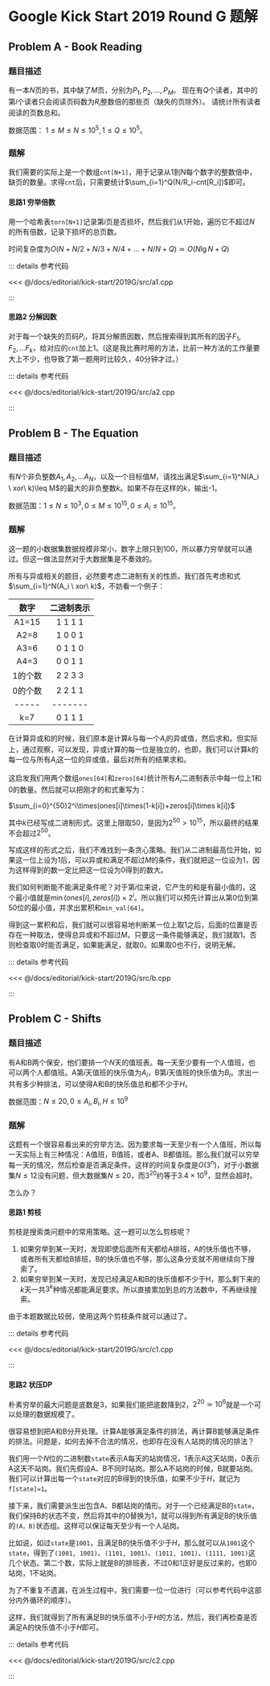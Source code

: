 # Google Kick Start 2019 Round G 题解

## Problem A - Book Reading

### 题目描述

有一本$N$页的书，其中缺了$M$页，分别为$P_1, P_2, ..., P_M$。
现在有$Q$个读者，其中的第$i$个读者只会阅读页码数为$R_i$整数倍的那些页（缺失的页除外）。
请统计所有读者阅读的页数总和。

数据范围：
$1\leq M\leq N\leq 10^5, 1\leq Q\leq 10^5$。

### 题解

我们需要的实际上是一个数组`cnt[N+1]`，用于记录从1到N每个数字的整数倍中，缺页的数量。求得`cnt`后，只需要统计$\sum_{i=1}^Q(N/R_i-cnt[R_i])$即可。

#### 思路1 穷举倍数

用一个哈希表`torn[N+1]`记录第$i$页是否损坏，然后我们从1开始，遍历它不超过$N$的所有倍数，记录下损坏的总页数。

时间复杂度为$O(N+N/2+N/3+N/4+...+N/N+Q)\simeq O(N\lg N+Q)$

::: details 参考代码

<<< @/docs/editorial/kick-start/2019G/src/a1.cpp

:::

#### 思路2 分解因数

对于每一个缺失的页码$P_i$，将其分解质因数，然后搜索得到其所有的因子$F_1,F_2,...F_k$，给对应的`cnt`加上1。(这是我比赛时用的方法，比前一种方法的工作量要大上不少，也导致了第一题用时比较久，40分钟才过。）

::: details 参考代码

<<< @/docs/editorial/kick-start/2019G/src/a2.cpp

:::

## Problem B - The Equation

### 题目描述

有$N$个非负整数$A_1,A_2,...A_N$，以及一个目标值$M$，请找出满足$\sum_{i=1}^N(A_i \ xor\ k)\leq M$的最大的非负整数$k$。如果不存在这样的$k$，输出-1。

数据范围：$1\leq N\leq 10^3,0\leq M\leq 10^{15},0\leq A_i\leq10^{15}$。

### 题解

这一题的小数据集数据规模非常小，数字上限只到100，所以暴力穷举就可以通过。但这一做法显然对于大数据集是不奏效的。

所有与异或相关的题目，必然要考虑二进制有关的性质。我们首先考虑和式$\sum_{i=1}^N(A_i \ xor\ k)$，不妨看一个例子：

|  数字   | 二进制表示 |
| :-----: | :--------: |
|  A1=15  |  1 1 1 1   |
|  A2=8   |  1 0 0 1   |
|  A3=6   |  0 1 1 0   |
|  A4=3   |  0 0 1 1   |
| 1的个数 |  2 2 3 3   |
| 0的个数 |  2 2 1 1   |
|  -----  |  -------   |
|   k=7   |  0 1 1 1   |

在计算异或和的时候，我们原本是计算$k$与每一个$A_i$的异或值，然后求和。但实际上，通过观察，可以发现，异或计算的每一位是独立的，也即，我们可以计算$k$的每一位与所有$A_i$这一位的异或值，最后对所有的结果求和。

这启发我们用两个数组`ones[64]`和`zeros[64]`统计所有$A_i$二进制表示中每一位上1和0的数量。然后就可以把刚才的和式重写为：

$\sum_{i=0}^{50}2^i\times(ones[i]\times(1-k[i])+zeros[i]\times k[i])$

其中$k$已经写成二进制形式。这里上限取50，是因为$2^{50}>10^{15}$，所以最终的结果不会超过$2^{50}$。

写成这样的形式之后，我们不难找到一条贪心策略。我们从二进制最高位开始，如果这一位上设为1后，可以异或和满足不超过$M$的条件，我们就把这一位设为1，因为这样得到的数一定比把这一位设为0得到的数大。

我们如何判断能不能满足条件呢？对于第$i$位来说，它产生的和是有最小值的，这个最小值就是$\min(ones[i],zeros[i])\times2^i$。所以我们可以预先计算出从第0位到第50位的最小值，并求出累积和`min_val[64]`。

得到这一累积和后，我们就可以很容易地判断某一位上取1之后，后面的位置是否存在一种取法，使得总异或和不超过$M$。只要这一条件能够满足，我们就取1。否则检查取0时能否满足，如果能满足，就取0。如果取0也不行，说明无解。

::: details 参考代码

<<< @/docs/editorial/kick-start/2019G/src/b.cpp

:::

## Problem C - Shifts

### 题目描述

有A和B两个保安，他们要排一个$N$天的值班表。每一天至少要有一个人值班，也可以两个人都值班。A第$i$天值班的快乐值为$A_i$，B第$i$天值班的快乐值为$B_i$。求出一共有多少种排法，可以使得A和B的快乐值总和都不少于$H$。

数据范围：$N\leq 20, 0\leq A_i,B_i,H\leq 10^9$

### 题解

这题有一个很容易看出来的穷举方法。因为要求每一天至少有一个人值班，所以每一天实际上有三种情况：A值班，B值班，或者A、B都值班。那么我们就可以穷举每一天的情况，然后检查是否满足条件。这样的时间复杂度是$O(3^n)$，对于小数据集$N\leq 12$没有问题，但大数据集$N\leq 20$，而$3^{20}$约等于$3.4\times10^9$，显然会超时。

怎么办？

#### 思路1 剪枝

剪枝是搜索类问题中的常用策略。这一题可以怎么剪枝呢？

1. 如果穷举到某一天时，发现即使后面所有天都给A排班，A的快乐值也不够，或者所有天都给B排班，B的快乐值也不够，那么这条分支就不用继续向下搜索了。
2. 如果穷举到某一天时，发现已经满足A和B的快乐值都不少于H，那么剩下来的$k$天一共$3^k$种情况都能满足要求。所以直接累加到总的方法数中，不再继续搜索。

由于本题数据比较弱，使用这两个剪枝条件就可以通过了。

::: details 参考代码

<<< @/docs/editorial/kick-start/2019G/src/c1.cpp

:::

#### 思路2 状压DP

朴素穷举的最大问题是底数是3，如果我们能把底数降到2，$2^{20}\simeq10^6$就是一个可以处理的数据规模了。

很容易想到把A和B分开处理。计算A能够满足条件的排法，再计算B能够满足条件的排法。问题是，如何去掉不合法的情况，也即存在没有人站岗的情况的排法？

我们用一个$N$位的二进制数`state`表示A每天的站岗情况，1表示A这天站岗，0表示A这天不站岗。我们先假设A、B不同时站岗。那么A不站岗的时候，B就要站岗。我们可以计算出每一个`state`对应的B得到的快乐值，如果不少于$H$，就记为`f[state]=1`。

接下来，我们需要派生出包含A、B都站岗的情形。对于一个已经满足B的`state`，我们保持B的状态不变，然后将其中的0替换为1，就可以得到所有满足B的快乐值的`(A，B)`状态组。这样可以保证每天至少有一个人站岗。

比如说，如过`state`是`1001`，且满足B的快乐值不少于$H$，那么就可以从`1001`这个`state`，得到了`(1001, 1001)`、`(1101, 1001)`、`(1011, 1001)`、`(1111, 1001)`这几个状态。第二个数，实际上就是B的排班表，不过0和1正好是反过来的，也即0站岗，1不站岗。

为了不重复不遗漏，在派生过程中，我们需要一位一位进行（可以参考代码中这部分内外循环的顺序）。

这样，我们就得到了所有满足B的快乐值不小于$H$的方法，然后，我们再检查是否满足A的快乐值不小于$H$即可。

::: details 参考代码

<<< @/docs/editorial/kick-start/2019G/src/c2.cpp

:::

<Utterances />
